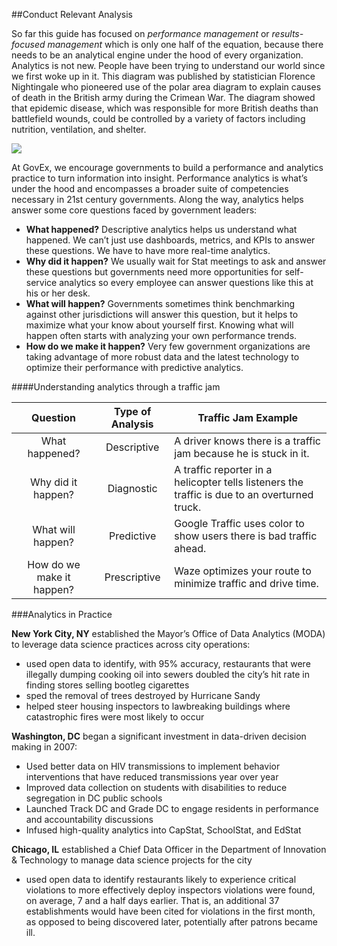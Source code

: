 ##Conduct Relevant Analysis

So far this guide has focused on *performance management* or *results-focused management* which is only one half of the equation, because there needs to be an analytical engine under the hood of every organization. Analytics is not new. People have been trying to understand our world since we first woke up in it. This diagram was published by statistician Florence Nightingale who pioneered use of the polar area diagram to explain causes of death in the British army during the Crimean War. The diagram showed that epidemic disease, which was responsible for more British deaths than battlefield wounds, could be controlled by a variety of factors including nutrition, ventilation, and shelter. 

<img src="https://upload.wikimedia.org/wikipedia/commons/1/17/Nightingale-mortality.jpg">

At GovEx, we encourage governments to build a performance and analytics practice to turn information into insight. Performance analytics is what’s under the hood and encompasses a broader suite of competencies necessary in 21st century governments. Along the way, analytics helps answer some core questions faced by government leaders:
* **What happened?** Descriptive analytics helps us understand what happened. We can’t just use dashboards, metrics, and KPIs to answer these questions. We have to have more real-time analytics.
* **Why did it happen?** We usually wait for Stat meetings to ask and answer these questions but governments need more opportunities for self-service analytics so every employee can answer questions like this at his or her desk.
* **What will happen?** Governments sometimes think benchmarking against other jurisdictions will answer this question, but it helps to maximize what your know about yourself first. Knowing what will happen often starts with analyzing your own performance trends.
* **How do we make it happen?** Very few government organizations are taking advantage of more robust data and the latest technology to optimize their performance with predictive analytics. 

####Understanding analytics through a traffic jam

|          Question         | Type of Analysis | Traffic Jam Example                                                                           |
|:-------------------------:|:----------------:|-----------------------------------------------------------------------------------------------|
| What happened?            | Descriptive      | A driver knows there is a traffic jam because he is stuck in it.                              |
| Why did it happen?        | Diagnostic       | A traffic reporter in a helicopter tells listeners the traffic is due to an overturned truck. |
| What will happen?         | Predictive       | Google Traffic uses color to show users there is bad traffic ahead.                           |
| How do we make it happen? | Prescriptive     | Waze optimizes your route to minimize traffic and drive time.                                 |

###Analytics in Practice

**New York City, NY** established the Mayor’s Office of Data Analytics (MODA) to leverage data science practices across city operations:
* used open data to identify, with 95% accuracy, restaurants that were illegally dumping cooking oil into sewers 
doubled the city’s hit rate in finding stores selling bootleg cigarettes
* sped the removal of trees destroyed by Hurricane Sandy
* helped steer housing inspectors to lawbreaking buildings where catastrophic fires were most likely to occur

**Washington, DC** began a significant investment in data-driven decision making in 2007:
* Used better data on HIV transmissions to implement behavior interventions that have reduced transmissions year over year
* Improved data collection on students with disabilities to reduce segregation in DC public schools
* Launched Track DC and Grade DC to engage residents in performance and accountability discussions
* Infused high-quality analytics into CapStat, SchoolStat, and EdStat

**Chicago, IL** established a Chief Data Officer in the Department of Innovation & Technology to manage data science projects for the city
* used open data to identify restaurants likely to experience critical violations to more effectively deploy inspectors
violations were found, on average, 7 and a half days earlier. That is, an additional 37 establishments would have been cited for violations in the first month, as opposed to being discovered later, potentially after patrons became ill.
